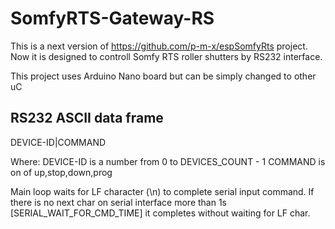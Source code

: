 # SomfyRTS-Gateway-RS
This is a next version of https://github.com/p-m-x/espSomfyRts project. Now it is designed to controll Somfy RTS roller shutters by RS232 interface.

This project uses Arduino Nano board but can be simply changed to other uC

## RS232 ASCII data frame

DEVICE-ID|COMMAND

Where:
DEVICE-ID is a number from 0 to DEVICES_COUNT - 1
COMMAND is on of up,stop,down,prog

Main loop waits for LF character (\n) to complete serial input command.
If there is no next char on serial interface more than 1s [SERIAL_WAIT_FOR_CMD_TIME] it completes without waiting for LF char.